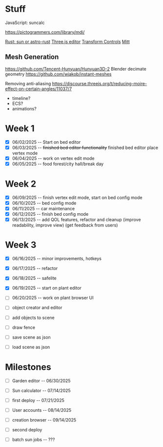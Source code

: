 # Stuff

JavaScript: suncalc

https://pictogrammers.com/library/mdi/

[Rust: sun or astro-rust](https://github.com/mourner/suncalc)
[Three.js editor](https://github.com/mrdoob/three.js/tree/master/editor)
[Transform Controls](https://threejs.org/docs/#examples/en/controls/TransformControls)
[Mitt](https://www.npmjs.com/package/mitt)

## Mesh Generation
https://github.com/Tencent-Hunyuan/Hunyuan3D-2
Blender decimate geometry
https://github.com/wjakob/instant-meshes

Removing anti-aliasing
https://discourse.threejs.org/t/reducing-moire-effect-on-certain-angles/11037/7

- timeline?
- ECS?
- animations?

# Week 1
- [x] 06/02/2025 -- Start on bed editor
- [x] 06/03/2025 -- ~~finished bed editor functionality~~ finished bed editor place vertex mode
- [x] 06/04/2025 -- work on vertex edit mode
- [x] 06/05/2025 -- food forest/city hall/break day

# Week 2
- [x] 06/09/2025 -- finish vertex edit mode, start on bed config mode
- [x] 06/10/2025 -- bed config mode
- [x] 06/11/2025 -- car maintenance
- [x] 06/12/2025 -- finish bed config mode
- [x] 06/13/2025 -- add QOL features, refactor and cleanup (improve readability, improve view) (get feedback from users)

# Week 3
- [x] 06/16/2025 -- minor improvements, hotkeys
- [x] 06/17/2025 -- refactor
- [x] 06/18/2025 -- safelite
- [x] 06/19/2025 -- start on plant editor
- [ ] 06/20/2025 -- work on plant browser UI

- [ ] object creator and editor
- [ ] add objects to scene
- [ ] draw fence
- [ ] save scene as json
- [ ] load scene as json

# Milestones
- [ ] Garden editor -- 06/30/2025
- [ ] Sun calculator -- 07/14/2025
- [ ] first deploy -- 07/21/2025

- [ ] User accounts -- 08/14/2025
- [ ] creation browser -- 09/14/2025
- [ ] second deploy

- [ ] batch sun jobs -- ???
